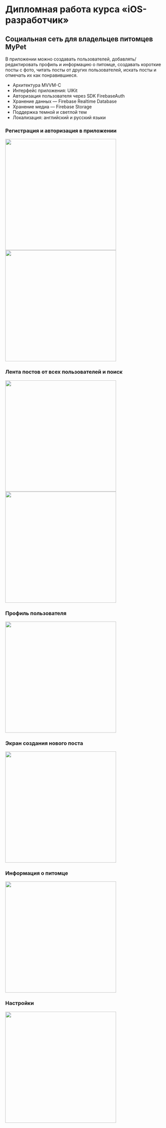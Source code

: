 # Дипломная работа курса «iOS-разработчик»

## Социальная сеть для владельцев питомцев MyPet

В приложении можно создавать пользователей, добавлять/редактировать профиль и информацию о питомце, создавать короткие посты с фото, читать посты от других пользователей, искать посты и отмечать их как понравившиеся. 

* Архитектура MVVM-C
* Интерфейс приложения: UIKit
* Авторизация пользователя через SDK FirebaseAuth
* Хранение данных — Firebase Realtime Database
* Хранение медиа — Firebase Storage
* Поддержка темной и светлой тем
* Локализация: английский и русский языки

### Регистрация и авторизация в приложении

<p align="left">
<img src="https://firebasestorage.googleapis.com/v0/b/mypet-by-dina.appspot.com/o/README%2FScreenshot%201.png?alt=media&token=afbeb4b5-fdcd-45fc-92fe-c30f22f99829)" width="350"> <img src="https://firebasestorage.googleapis.com/v0/b/mypet-by-dina.appspot.com/o/README%2FScreenshot%202.png?alt=media&token=9c631050-6d78-4d8a-b077-a8dee450c593" width="350">
</p>

### Лента постов от всех пользователей и поиск

<p align="left">
<img src="https://firebasestorage.googleapis.com/v0/b/mypet-by-dina.appspot.com/o/README%2FScreenshot%203.png?alt=media&token=ba1fd568-2c90-4d34-8aa6-0c843c1859ca)" width="350"> <img src="https://firebasestorage.googleapis.com/v0/b/mypet-by-dina.appspot.com/o/README%2FScreenshot%204.png?alt=media&token=8e8526eb-1ef4-4cea-990c-4a60555043e7" width="350">
</p>
    
### Профиль пользователя

<p align="left">
<img src="https://firebasestorage.googleapis.com/v0/b/mypet-by-dina.appspot.com/o/README%2FScreenshot%205.png?alt=media&token=0358750f-c76b-4aae-b7af-cf65138eac6e)" width="350"> 
</p>

### Экран создания нового поста

<p align="left">
<img src="https://firebasestorage.googleapis.com/v0/b/mypet-by-dina.appspot.com/o/README%2FScreenshot%206.png?alt=media&token=a399203e-338e-46c0-9f8a-048dd86530cc)" width="350"> 
</p>

### Информация о питомце

<p align="left">
<img src="https://firebasestorage.googleapis.com/v0/b/mypet-by-dina.appspot.com/o/README%2FScreenshot%207.png?alt=media&token=2e1b34a5-b3f5-4040-a591-c4f237e0fa92)" width="350"> 
</p>

### Настройки

<p align="left">
<img src="https://firebasestorage.googleapis.com/v0/b/mypet-by-dina.appspot.com/o/README%2FScreenshot%208.png?alt=media&token=4d03ea0b-6f04-4c75-8d8f-7cf93ffc985d)" width="350"> 
</p>

